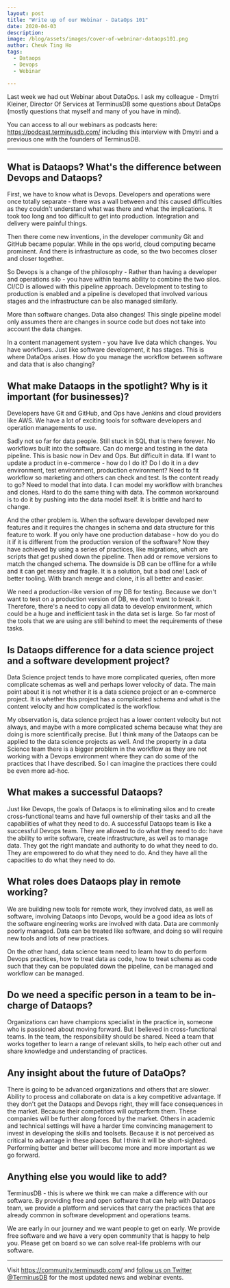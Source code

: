 ```yaml
---
layout: post
title: "Write up of our Webinar - DataOps 101"
date: 2020-04-03
description:
image: /blog/assets/images/cover-of-webninar-dataops101.png
author: Cheuk Ting Ho
tags:
  - Dataops
  - Devops
  - Webinar

---
```

Last week we had out Webinar about DataOps. I ask my colleague - Dmytri Kleiner, Director Of Services at TerminusDB some questions about DataOps (mostly questions that myself and many of you have in mind).

You can access to all our webinars as podcasts here: <https://podcast.terminusdb.com/> including this interview with Dmytri and a previous one with the founders of TerminusDB.

---

## What is Dataops? What's the difference between Devops and Dataops?

First, we have to know what is Devops. Developers and operations were once totally separate - there was a wall between and this caused difficulties as they couldn't understand what was there and what the implications. It took too long and too difficult to get into production. Integration and delivery were painful things.

Then there come new inventions, in the developer community Git and GitHub became popular. While in the ops world, cloud computing became prominent. And there is infrastructure as code, so the two becomes closer and closer together.

So Devops is a change of the philosophy - Rather than having a developer and operations silo - you have within teams ability to combine the two silos. CI/CD is allowed with this pipeline approach. Development to testing to production is enabled and a pipeline is developed that involved various stages and the infrastructure can be also managed similarly.

More than software changes. Data also changes! This single pipeline model only assumes there are changes in source code but does not take into account the data changes.

In a content management system - you have live data which changes. You have workflows. Just like software development, it has stages. This is where DataOps arises. How do you manage the workflow between software and data that is also changing?

## What make Dataops in the spotlight? Why is it important (for businesses)?

Developers have Git and GitHub, and Ops have Jenkins and cloud providers like AWS. We have a lot of exciting tools for software developers and operation managements to use.

Sadly not so far for data people. Still stuck in SQL that is there forever. No workflows built into the software. Can do merge and testing in the data pipeline. This is basic now in Dev and Ops. But difficult in data. If I want to update a product in e-commerce - how do I do it? Do I do it in a dev environment, test environment, production environment? Need to fit workflow so marketing and others can check and test. Is the content ready to go? Need to model that into data. I can model my workflow with branches and clones. Hard to do the same thing with data. The common workaround is to do it by pushing into the data model itself. It is brittle and hard to change.

And the other problem is. When the software developer developed new features and it requires the changes in schema and data structure for this feature to work. If you only have one production database - how do you do it if it is different from the production version of the software? Now they have achieved by using a series of practices, like migrations, which are scripts that get pushed down the pipeline. Then add or remove versions to match the changed schema. The downside is DB can be offline for a while and it can get messy and fragile. It is a solution, but a bad one! Lack of better tooling. With branch merge and clone, it is all better and easier.

We need a production-like version of my DB for testing. Because we don't want to test on a production version of DB, we don't want to break it. Therefore, there's a need to copy all data to develop environment, which could be a huge and inefficient task in the data set is large. So far most of the tools that we are using are still behind to meet the requirements of these tasks.


## Is Dataops difference for a data science project and a software development project?

Data Science project tends to have more complicated queries, often more complicate schemas as well and perhaps lower velocity of data. The main point about it is not whether it is a data science project or an e-commerce project. It is whether this project has a complicated schema and what is the content velocity and how complicated is the workflow.

My observation is, data science project has a lower content velocity but not always, and maybe with a more complicated schema because what they are doing is more scientifically precise. But I think many of the Dataops can be applied to the data science projects as well. And the property in a data Science team there is a bigger problem in the workflow as they are not working with a Devops environment where they can do some of the practices that I have described. So I can imagine the practices there could be even more ad-hoc.

## What makes a successful Dataops?

Just like Devops, the goals of Dataops is to eliminating silos and to create cross-functional teams and have full ownership of their tasks and all the capabilities of what they need to do. A successful Dataops team is like a successful Devops team. They are allowed to do what they need to do: have the ability to write software, create infrastructure, as well as to manage data. They got the right mandate and authority to do what they need to do. They are empowered to do what they need to do. And they have all the capacities to do what they need to do.

## What roles does Dataops play in remote working?

We are building new tools for remote work, they involved data, as well as software, involving Dataops into Devops, would be a good idea as lots of the software engineering works are involved with data. Data are commonly poorly managed. Data can be treated like software, and doing so will require new tools and lots of new practices.

On the other hand, data science team need to learn how to do perform Devops practices, how to treat data as code, how to treat schema as code such that they can be populated down the pipeline, can be managed and workflow can be managed.

## Do we need a specific person in a team to be in-charge of Dataops?

Organizations can have champions specialist in the practice in, someone who is passioned about moving forward. But I believed in cross-functional teams. In the team, the responsibility should be shared. Need a team that works together to learn a range of relevant skills, to help each other out and share knowledge and understanding of practices.

## Any insight about the future of DataOps?

There is going to be advanced organizations and others that are slower. Ability to process and collaborate on data is a key competitive advantage. If they don't get the Dataops and Devops right, they will face consequences in the market. Because their competitors will outperform them. These companies will be further along forced by the market. Others in academic and technical settings will have a harder time convincing management to invest in developing the skills and toolsets. Because it is not perceived as critical to advantage in these places. But I think it will be short-sighted. Performing better and better will become more and more important as we go forward.

## Anything else you would like to add?

TerminusDB - this is where we think we can make a difference with our software. By providing free and open software that can help with Dataops team, we provide a platform and services that carry the practices that are already common in software development and operations teams.

We are early in our journey and we want people to get on early. We provide free software and we have a very open community that is happy to help you. Please get on board so we can solve real-life problems with our software.

---

Visit <https://community.terminusdb.com/> and [follow us on Twitter @TerminusDB](https://twitter.com/TerminusDB) for the most updated news and webinar events.
